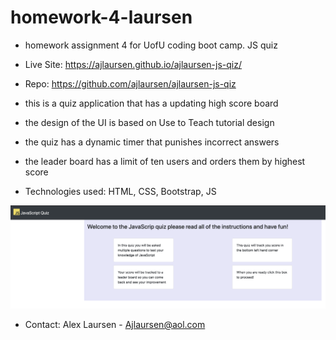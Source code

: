 # homework-4-laursen

* homework assignment 4 for UofU coding boot camp. JS quiz

* Live Site: https://ajlaursen.github.io/ajlaursen-js-qiz/

* Repo: https://github.com/ajlaursen/ajlaursen-js-qiz

* this is a quiz application that has a updating high score board

* the design of the UI is based on Use to Teach tutorial design

* the quiz has a dynamic timer that punishes incorrect answers

* the leader board has a limit of ten users and orders them by highest score

* Technologies used: HTML, CSS, Bootstrap, JS

![screenshot](assests/img/screenshot.png)

* Contact: Alex Laursen - Ajlaursen@aol.com